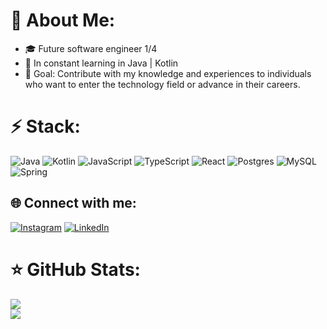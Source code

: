 # 🦅 About Me:
- 🎓 Future software engineer 1/4
- 🌱 In constant learning in Java | Kotlin
- 🚀 Goal: Contribute with my knowledge and experiences to individuals who want to enter the technology field or advance in their careers.

# ⚡️ Stack:
![Java](https://img.shields.io/badge/java-%23ED8B00.svg?style=for-the-badge&logo=openjdk&logoColor=white) ![Kotlin](https://img.shields.io/badge/kotlin-%237F52FF.svg?style=for-the-badge&logo=kotlin&logoColor=white) ![JavaScript](https://img.shields.io/badge/javascript-%23323330.svg?style=for-the-badge&logo=javascript&logoColor=%23F7DF1E) ![TypeScript](https://img.shields.io/badge/typescript-%23007ACC.svg?style=for-the-badge&logo=typescript&logoColor=white) ![React](https://img.shields.io/badge/react-%2320232a.svg?style=for-the-badge&logo=react&logoColor=%2361DAFB) ![Postgres](https://img.shields.io/badge/postgres-%23316192.svg?style=for-the-badge&logo=postgresql&logoColor=white) ![MySQL](https://img.shields.io/badge/mysql-%2300000f.svg?style=for-the-badge&logo=mysql&logoColor=white) ![Spring](https://img.shields.io/badge/spring-%236DB33F.svg?style=for-the-badge&logo=spring&logoColor=white)

## 🌐 Connect with me:
[![Instagram](https://img.shields.io/badge/Instagram-%23E4405F.svg?logo=Instagram&logoColor=white)](https://instagram.com/gaeldemello) [![LinkedIn](https://img.shields.io/badge/LinkedIn-%230077B5.svg?logo=linkedin&logoColor=white)](https://linkedin.com/in/gabriel-mello-411bb6252) 

# ⭐ GitHub Stats:
![](https://github-readme-stats.vercel.app/api?username=gabdemello&theme=dark&hide_border=false&include_all_commits=false&count_private=false)<br/>
![](https://github-readme-stats.vercel.app/api/top-langs/?username=gabdemello&theme=dark&hide_border=false&include_all_commits=false&count_private=false&layout=compact)

<!-- Proudly created with GPRM ( https://gprm.itsvg.in ) -->
